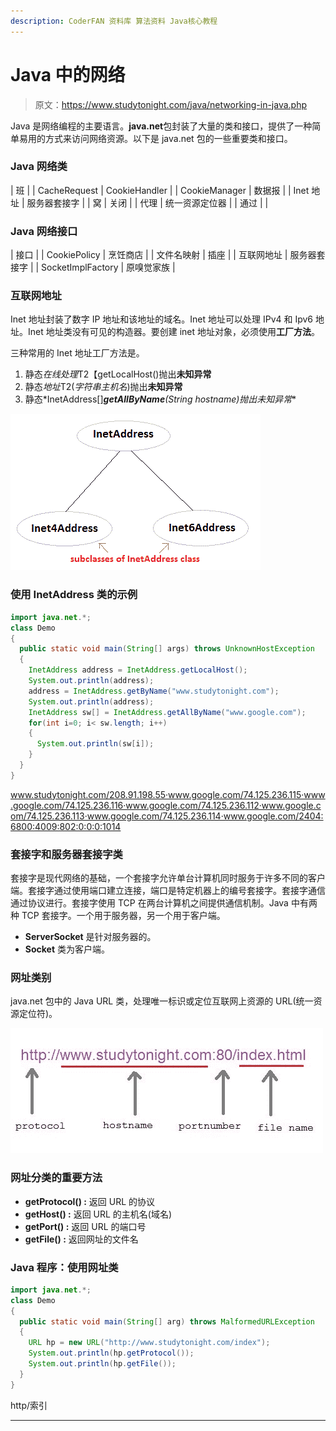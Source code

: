 ```yaml
---
description: CoderFAN 资料库 算法资料 Java核心教程
---
```


# Java 中的网络

> 原文：<https://www.studytonight.com/java/networking-in-java.php>

Java 是网络编程的主要语言。**java.net**包封装了大量的类和接口，提供了一种简单易用的方式来访问网络资源。以下是 java.net 包的一些重要类和接口。

### Java 网络类

| 班 |
| CacheRequest | CookieHandler |
| CookieManager | 数据报 |
| Inet 地址 | 服务器套接字 |
| 窝 | 关闭 |
| 代理 | 统一资源定位器 |
| 通过 |  |

### Java 网络接口

| 接口 |
| CookiePolicy | 烹饪商店 |
| 文件名映射 | 插座 |
| 互联网地址 | 服务器套接字 |
| SocketImplFactory | 原嗅觉家族 |

### 互联网地址

Inet 地址封装了数字 IP 地址和该地址的域名。Inet 地址可以处理 IPv4 和 Ipv6 地址。Inet 地址类没有可见的构造器。要创建 inet 地址对象，必须使用**工厂方法**。

三种常用的 Inet 地址工厂方法是。

1.  静态*在线处理*T2【getLocalHost()抛出**未知异常**
2.  静态*地址*T2(*字符串主机名*)抛出**未知异常**
3.  静态*InetAddress[]***getAllByName**(*String hostname*)抛出**未知异常**

![InetAddress subclasses](img/ad0870346e14b6757352d760920901ab.png)

### 使用 InetAddress 类的示例

```java
import java.net.*;
class Demo
{
  public static void main(String[] args) throws UnknownHostException
  {
    InetAddress address = InetAddress.getLocalHost();
    System.out.println(address);
    address = InetAddress.getByName("www.studytonight.com");
    System.out.println(address);
    InetAddress sw[] = InetAddress.getAllByName("www.google.com");
    for(int i=0; i< sw.length; i++)
    {
      System.out.println(sw[i]);
    }
  }
} 
```

www.studytonight.com/208.91.198.55·www.google.com/74.125.236.115·www.google.com/74.125.236.116·www.google.com/74.125.236.112·www.google.com/74.125.236.113·www.google.com/74.125.236.114·www.google.com/2404:6800:4009:802:0:0:0:1014

### 套接字和服务器套接字类

套接字是现代网络的基础，一个套接字允许单台计算机同时服务于许多不同的客户端。套接字通过使用端口建立连接，端口是特定机器上的编号套接字。套接字通信通过协议进行。套接字使用 TCP 在两台计算机之间提供通信机制。Java 中有两种 TCP 套接字。一个用于服务器，另一个用于客户端。

*   **ServerSocket** 是针对服务器的。
*   **Socket** 类为客户端。

### 网址类别

java.net 包中的 Java URL 类，处理唯一标识或定位互联网上资源的 URL(统一资源定位符)。

![url defination](img/a3d16213972b52f83e24028c09a7bb32.png)

### 网址分类的重要方法

*   **getProtocol() :** 返回 URL 的协议
*   **getHost() :** 返回 URL 的主机名(域名)
*   **getPort() :** 返回 URL 的端口号
*   **getFile() :** 返回网址的文件名

### Java 程序：使用网址类

```java
import java.net.*;
class Demo
{
  public static void main(String[] arg) throws MalformedURLException
  {
    URL hp = new URL("http://www.studytonight.com/index");
    System.out.println(hp.getProtocol());
    System.out.println(hp.getFile());
  }
} 
```

http/索引

* * *